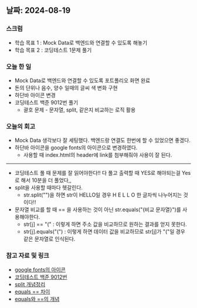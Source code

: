 ## 날짜: 2024-08-19

### 스크럼
- 학습 목표 1 : Mock Data로 백엔드와 연결할 수 있도록 해놓기
- 학습 목표 2 : 코딩테스트 1문제 풀기

### 오늘 한 일
- Mock Data로 백엔드와 연결할 수 있도록 포트폴리오 화면 완료
- 돈의 단위나 음수, 양수 일때의 글씨 색 변화 구현
- 하단바 아이콘 변경
- 코딩테스트 백준 9012번 풀기
  * 괄호 문제 - 문자열, split, 같은지 비교하는 로직 활용
 
### 오늘의 회고
- Mock Data 생각보다 잘 세팅했다. 백엔드랑 연결도 한번에 할 수 있었으면 좋겠다.
- 하단바 아이콘을 google fonts의 아이콘으로 변경하였다.
  * 사용할 때 index.html의 header에 link를 첨부해줘야 사용이 잘 된다.
--------------
- 코딩테스트 풀 때 문제를 잘 읽어야한다!! 다 풀고 출력할 때 YES로 해야되는걸 Yes로 해서 10분을 더 풀었다,,
- split을 사용할 때마다 헷갈린다.
  * str.split("")을 하면 str이 HELLO일 경우 H E L L O 한 글자씩 나누어지는 것이다!!
- 문자열 비교를 할 때 == 을 사용하는 것이 아닌 str.equals("{비교 문자열}")를 사용해야한다.
  * str[j] == "(" : 이렇게 하면 주소 값을 비교하므로 원하는 결과를 얻지 못한다.
  * str[j].equals("(") : 이렇게 하면 데이터 값을 비교하므로 str[j]가 "("일 경우 같은 문자열로 인식된다.

### 참고 자료 및 링크
- [google fonts의 아이콘](https://fonts.google.com/icons?selected=Material+Symbols+Outlined:login:FILL@0;wght@400;GRAD@0;opsz@24&icon.query=login&icon.size=24&icon.color=%23000000)
- [코딩테스트 백준 9012번](https://www.acmicpc.net/problem/9012)
- [split 개념정리](https://eijun.tistory.com/16)
- [equals == 차이](https://velog.io/@ilil1/%EC%9E%90%EB%B0%94%EC%97%90%EC%84%9C-equals%EC%99%80-%EC%9D%98-%EC%B0%A8%EC%9D%B4)
- [equals와 ==의 개념](https://sudo-minz.tistory.com/93)
